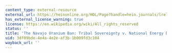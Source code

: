 ```yaml
---
content_type: external-resource
external_url: https://heinonline.org/HOL/Page?handle=hein.journals/lrel26&div=27&g_sent=1&casa_token=&collection=journals
has_external_license_warning: true
license: https://en.wikipedia.org/wiki/All_rights_reserved
status: ''
title: 'The Navajo Uranium Ban: Tribal Sovereignty v. National Energy Demands'
uid: 3df09bde-4e4a-4e2e-af3b-1b009fd3c104
wayback_url: ''
---
```

